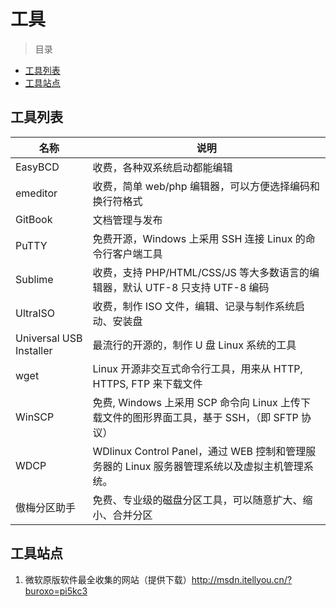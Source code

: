 # 工具

> 目录
* [工具列表](#工具列表)
* [工具站点](#工具站点)

## 工具列表

名称 | 说明
--- | ---
EasyBCD  | 收费，各种双系统启动都能编辑
emeditor | 收费，简单 web/php 编辑器，可以方便选择编码和换行符格式
GitBook  | 文档管理与发布
PuTTY    | 免费开源，Windows 上采用 SSH 连接 Linux 的命令行客户端工具
Sublime  | 收费，支持 PHP/HTML/CSS/JS 等大多数语言的编辑器，默认 UTF-8 只支持 UTF-8 编码
UltraISO | 收费，制作 ISO 文件，编辑、记录与制作系统启动、安装盘
Universal USB Installer	 | 最流行的开源的，制作 U 盘 Linux 系统的工具
wget     | Linux 开源非交互式命令行工具，用来从 HTTP, HTTPS, FTP 来下载文件
WinSCP   | 免费, Windows 上采用 SCP 命令向 Linux 上传下载文件的图形界面工具，基于 SSH，（即 SFTP 协议）
WDCP     | WDlinux Control Panel，通过 WEB 控制和管理服务器的 Linux 服务器管理系统以及虚拟主机管理系统。
傲梅分区助手 | 免费、专业级的磁盘分区工具，可以随意扩大、缩小、合并分区

## 工具站点
1. 微软原版软件最全收集的网站（提供下载）http://msdn.itellyou.cn/?buroxo=pi5kc3

